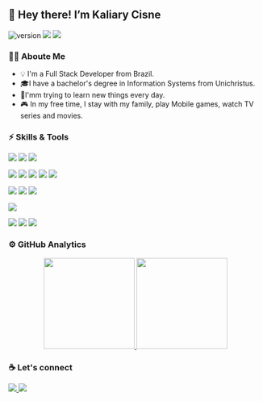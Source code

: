 ## :vulcan_salute: Hey there! I’m Kaliary Cisne
![version](https://img.shields.io/badge/version-03.04.2021-blue)
![](https://komarev.com/ghpvc/?username=KaliaryCisne&color=orange)
![](https://img.shields.io/badge/build-passing-brightgreen)

### :man_technologist: Aboute Me
- :bulb: I'm a Full Stack Developer from Brazil.
- :mortar_board:I have a bachelor's degree in Information Systems from Unichristus.
- :seedling:I'mm trying to learn new things every day.
- :video_game: In my free time, I stay with my family, play Mobile games, watch TV series and movies.

### :zap: Skills & Tools
<p align="left">
  <img src="https://img.shields.io/badge/-PHP-777BB4?style=flat-square&logo=php&logoColor=white" />
  <img src="https://img.shields.io/badge/-Laravel-FF2D20?style=flat-square&logo=laravel&logoColor=white" />
  <img src="https://img.shields.io/badge/-Python-3776AB?style=flat-square&logo=python&logoColor=white" />
</p>
<p align="left">
  <img src="https://img.shields.io/badge/-JavaScript-F7DF1E?style=flat-square&logo=javascript&logoColor=black" />
  <img src="https://img.shields.io/badge/-JQuery-0769AD?style=flat-square&logo=jquery&logoColor=white" />
  <img src="https://img.shields.io/badge/-HTML5-E34F26?style=flat-square&logo=html5&logoColor=white" />
  <img src="https://img.shields.io/badge/-CSS3-1572B6?style=flat-square&logo=css3&logoColor=white" />
  <img src="https://img.shields.io/badge/-Bootstrap-7952B3?style=flat-square&logo=bootstrap&logoColor=white" />
</p>
<p align="left">
  <img src="https://img.shields.io/badge/-PostgreSQL-336791?style=flat-square&logo=postgresql&logoColor=white" />
  <img src="https://img.shields.io/badge/-MySQL-336791?style=flat-square&logo=mysql&logoColor=white" />
  <img src="https://img.shields.io/badge/-sqlserver-336791?style=flat-square&logo=sqlserver&logoColor=white" />
</p>
<p align="left">
  <img src="https://img.shields.io/badge/-VS%20Code-007ACC?style=flat-square&logo=visual-studio-code&logoColor=white" />
</p>
<p align="left">
  <img src="https://img.shields.io/badge/-Linux-FCC624?style=flat-square&logo=linux&logoColor=black" />
  <img src="https://img.shields.io/badge/-Git-F05032?style=flat-square&logo=git&logoColor=white" />
  <img src="https://img.shields.io/badge/-Docker-2496ED?style=flat-square&logo=docker&logoColor=white" />
</p>

### :gear: GitHub Analytics
<p align="center">
  <a href="https://github.com/kaliarycisne">
    <img height="180em" src="https://github-readme-stats.vercel.app/api?username=kaliarycisne&show_icons=true&theme=tokyonight&count_private&custom_title=My&nbsp;GitHub&nbsp;Statistics" />
    <img height="180em" src="https://github-readme-stats.vercel.app/api/top-langs/?username=kaliarycisne&layout=compact&custom_title=My&nbsp;Programming&nbsp;Languages" />
  </a>
</p>

### :coffee: Let's connect
<p align="left">
  <a href="https://www.linkedin.com/in/kaliarycisne/">
    <img src="https://img.shields.io/badge/-LinkedIn-0A66C2?style=flat-square&logo=linkedin&logoColor=white" />
  </a>
  <a href="mailto:kaliarypro@gmail.com">
    <img src="https://img.shields.io/badge/-Gmail-EA4335?style=flat-square&logo=gmail&logoColor=white" />
  </a>
</p>

